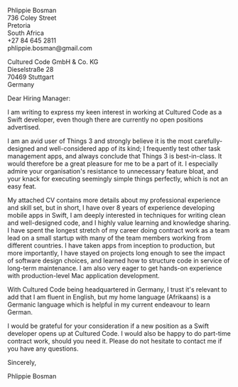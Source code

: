 <p class="address">
Phlippie Bosman<br>
736 Coley Street<br>
Pretoria<br/>
South Africa<br/>
+27 84 645 2811<br/>
phlippie.bosman@gmail.com<br/>
</p>

<!-- TODO: TODAY's date: Update before sending!
13 May 2024
-->

<p class="address">
Cultured Code GmbH & Co. KG<br>
Dieselstraße 28<br>
70469 Stuttgart<br>
Germany<br>
</p>

Dear Hiring Manager:

I am writing to express my keen interest in working at Cultured Code as a Swift developer, even though there are currently no open positions advertised.

I am an avid user of Things 3 and strongly believe it is the most carefully-designed and well-considered app of its kind; I frequently test other task management apps, and always conclude that Things 3 is best-in-class. It would therefore be a great pleasure for me to be a part of it. I especially admire your organisation's resistance to unnecessary feature bloat, and your knack for executing seemingly simple things perfectly, which is not an easy feat.

My attached CV contains more details about my professional experience and skill set, but in short, I have over 8 years of experience developing mobile apps in Swift, I am deeply interested in techniques for writing clean and well-designed code, and I highly value learning and knowledge sharing. 
I have spent the longest stretch of my career doing contract work as a team lead on a small startup with many of the team members working from different countries.
I have taken apps from inception to production, but more importantly, I have stayed on projects long enough to see the impact of software design choices, and learned how to structure code in service of long-term maintenance.
I am also very eager to get hands-on experience with production-level Mac application development.

With Cultured Code being headquartered in Germany, I trust it's relevant to add that I am fluent in English, but my home language (Afrikaans) is a Germanic language which is helpful in my current endeavour to learn German.

I would be grateful for your consideration if a new position as a Swift developer opens up at Cultured Code. I would also be happy to do part-time contract work, should you need it. Please do not hesitate to contact me if you have any questions.

Sincerely,

Phlippie Bosman

